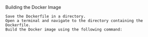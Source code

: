 Building the Docker Image

    Save the Dockerfile in a directory.
    Open a terminal and navigate to the directory containing the Dockerfile.
    Build the Docker image using the following command:
